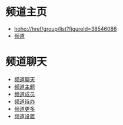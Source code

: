 频道主页 
===
- [hoho://href/group/list?figureId=38546086]()
- [频道](hoho://href/group/list)

频道聊天
===
-  [频道聊天](hoho://href/group/chat?groupId=116886700911&content=hello)
- [频道主题](hoho://href/group/topic?groupId=116886700911)
- [频道成员](hoho://href/group/members?groupId=116886700911)
- [频道待办](hoho://href/group/todo?groupId=116886700911)
- [频道更多](hoho://href/group/more?groupId=116886700911)
- [频道设置](hoho://href/group/settings?groupId=116886700911)
